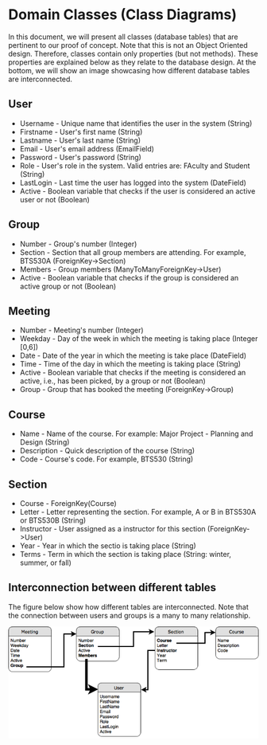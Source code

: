 # Domain Classes (Class Diagrams)

In this document, we will present all classes (database tables) that are pertinent to our proof of concept. Note that this is not an Object Oriented design. Therefore, classes contain only properties (but not methods). These properties are explained below as they relate to the database design. At the bottom, we will show an image showcasing how different database tables are interconnected.

## User
* Username - Unique name that identifies the user in the system (String)
* Firstname - User's first name (String)
* Lastname - User's last name (String)
* Email - User's email address (EmailField)
* Password - User's password (String)
* Role - User's role in the system. Valid entries are: FAculty and Student (String)
* LastLogin - Last time the user has logged into the system (DateField)
* Active - Boolean variable that checks if the user is considered an active user or not (Boolean)

## Group
* Number - Group's number (Integer)
* Section - Section that all group members are attending. For example, BTS530A (ForeignKey->Section)
* Members - Group members (ManyToManyForeignKey->User)
* Active - Boolean variable that checks if the group is considered an active group or not (Boolean)

## Meeting
* Number - Meeting's number (Integer)
* Weekday - Day of the week in which the meeting is taking place (Integer [0,6])
* Date - Date of the year in which the meeting is take place (DateField)
* Time - Time of the day in which the meeting is taking place (String)
* Active - Boolean variable that checks if the meeting is considered an active, i.e., has been picked, by a group or not (Boolean)
* Group - Group that has booked the meeting (ForeignKey->Group)

## Course
* Name - Name of the course. For example: Major Project - Planning and Design (String)
* Description - Quick description of the course (String)
* Code - Course's code. For example, BTS530 (String)

## Section
* Course - ForeignKey(Course)
* Letter - Letter representing the section. For example, A or B in BTS530A or BTS530B (String)
* Instructor - User assigned as a instructor for this section (ForeignKey->User)
* Year - Year in which the sectio is taking place (String)
* Terms - Term in which the section is taking place (String: winter, summer, or fall)

## Interconnection between different tables

The figure below show how different tables are interconnected. Note that the connection between users and groups is a many to many relationship.

![](/BTS530/images/database.png)
